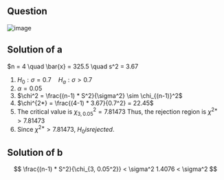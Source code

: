 ## Question

![image](https://github.com/user-attachments/assets/66c7696a-15cd-4f30-ae1f-d3d13275a48b)

## Solution of a
$n = 4 \quad \bar{x} = 325.5 \quad s^2 = 3.67
1. $H_0: \sigma = 0.7 \quad H_a: \sigma > 0.7$
2. $\alpha = 0.05$
3. $\chi^2 = \frac{(n-1) * S^2}{\sigma^2} \sim \chi_{(n-1)}^2$
4. $\chi^{2*} = \frac{(4-1) * 3.67}{0.7^2} = 22.45$
5. The critical value is $\chi_{3,0.05}^2 = 7.81473$
Thus, the rejection region is $\chi^{2*} > 7.81473$
6. Since $\chi^{2*} > 7.81473$, $H_0 is rejected$.

## Solution of b

$$
\frac{(n-1) * S^2}{\chi_{3, 0.05^2}} < \sigma^2
1.4076 < \sigma^2
$$
